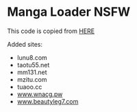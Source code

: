 # Manga Loader NSFW

This code is copied from [HERE](https://sleazyfork.org/en/scripts/12657-manga-loader-nsfw)

Added sites:
* lunu8.com
* taotu55.net
* mm131.net
* mzitu.com
* tuaoo.cc
* www.wnacg.pw
* www.beautyleg7.com